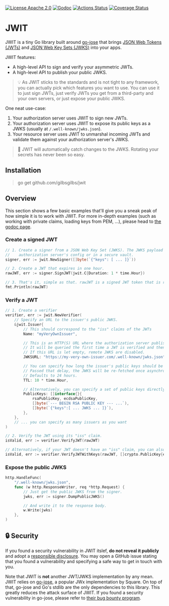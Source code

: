 [![License Apache 2.0](https://img.shields.io/badge/License-Apache%202.0-blue.svg)](https://opensource.org/licenses/Apache-2.0)
[![Godoc](https://godoc.org/github.com/gilbsgilbs/jwit?status.svg)](https://pkg.go.dev/github.com/gilbsgilbs/jwit)
[![Actions Status](https://github.com/gilbsgilbs/jwit/workflows/Test/badge.svg)](https://github.com/gilbsgilbs/jwit/actions)
[![Coverage Status](https://coveralls.io/repos/github/gilbsgilbs/jwit/badge.svg?branch=master)](https://coveralls.io/github/gilbsgilbs/jwit?branch=master)

# JWIT

JWIT is a tiny Go library built around [go-jose](https://github.com/square/go-jose) that brings
[JSON Web Tokens (JWTs)](https://auth0.com/learn/json-web-tokens/) and [JSON Web Key Sets (JWKS)](
https://auth0.com/docs/tokens/json-web-tokens/json-web-key-sets) into your apps.

JWIT features:

- A high-level API to sign and verify your asymmetric JWTs.
- A high-level API to publish your public JWKS.

> 💡 As JWIT sticks to the standards and is not tight to any framework, you can actually pick which
> features you want to use. You can use it to just sign JWTs, just verify JWTs you get from a
> third-party and your own servers, or just expose your public JWKS.

One neat use-case:

1. Your authorization server uses JWIT to sign new JWTs.
1. Your authorization server uses JWIT to expose its public keys as a JWKS (usually at
   `/.well-known/jwks.json`).
1. Your resource server uses JWIT to unmarshal incoming JWTs and validate them against your
   authorization server's JWKS.

> 🤯 JWIT will automatically catch changes to the JWKS. Rotating your secrets has never been so
> easy.

## Installation

> go get github.com/gilbsgilbs/jwit

## Overview

This section shows a few basic examples that'll give you a sneak peak of how simple it is to work
with JWIT. For more in-depth examples (such as working with private claims, loading keys from PEM,
…), please head to [the godoc page](https://pkg.go.dev/github.com/gilbsgilbs/jwit).

### Create a signed JWT

```go
// 1. Create a signer from a JSON Web Key Set (JWKS). The JWKS payload will typically reside your
//    authorization server's config or in a secure vault.
signer, err := jwit.NewSigner([]byte(`{"keys": [ ... ]}`))

// 2. Create a JWT that expires in one hour.
rawJWT, err := signer.SignJWT(jwit.C{Duration: 1 * time.Hour})

// 3. That's it, simple as that. rawJWT is a signed JWT token that is ready to serve.
fmt.Println(rawJWT)
```

### Verify a JWT

```go
// 1. Create a verifier
verifier, err := jwit.NewVerifier(
    // Specify an URL to the issuer's public JWKS.
    &jwit.Issuer{
        // This should correspond to the "iss" claims of the JWTs
        Name: "myVeryOwnIssuer",

        // This is an HTTP(S) URL where the authorization server publishes its public keys.
        // It will be queried the first time a JWT is verified and then periodically.
        // If this URL is let empty, remote JWKS are disabled.
        JWKSURL: "https://my-very-own-issuer.com/.well-known/jwks.json",

        // You can specify how long the issuer's public keys should be kept in cache.
        // Passed that delay, the JWKS will be re-fetched once asynchronously.
        // Defaults to 24 hours.
        TTL: 10 * time.Hour,

        // Alternatively, you can specify a set of public keys directly:
        PublicKeys: []interface{}{
            rsaPublicKey, ecdsaPublicKey,
            []byte(`--- BEGIN RSA PUBLIC KEY --- ...`),
            []byte(`{"keys":[ ... JWKS ... ]}`),
        },
    },
    // ... you can specify as many issuers as you want
)

// 2. Verify the JWT using its "iss" claim.
isValid, err := verifier.VerifyJWT(rawJWT)

// Alternatively, if your JWT doesn't have an "iss" claim, you can also pass public keys explicitely.
isValid, err := verifier.VerifyJWTWithKeys(rawJWT, []crypto.PublicKey{ecdsaPublicKey, rsaPublicKey})
```

### Expose the public JWKS

```go
http.HandleFunc(
    "/.well-known/jwks.json",
    func (w http.ResponseWriter, req *http.Request) {
        // Just get the public JWKS from the signer.
        jwks, err := signer.DumpPublicJWKS()

        // And write it to the response body.
        w.Write(jwks)
    },
)
```

## 🔒 Security

If you found a security vulnerability in JWIT itslef, **do not reveal it publicly** and adopt a
[responsible disclosure](https://en.wikipedia.org/wiki/Responsible_disclosure). You may open a
GitHub issue stating that you found a vulnerability and specifying a safe way to get in touch with
you.

Note that JWIT is **not** another JWT/JWKS implementation by any mean. JWIT relies on
[go-jose](https://github.com/square/go-jose), a popular JWx implementation by Square. On top of
that, go-jose and Go's stdlib are the only dependencies to this library. This greatly reduces the
attack surface of JWIT. If you found a security vulnerability in go-jose, please refer to
[their bug bounty program](https://github.com/square/go-jose/blob/master/BUG-BOUNTY.md).
